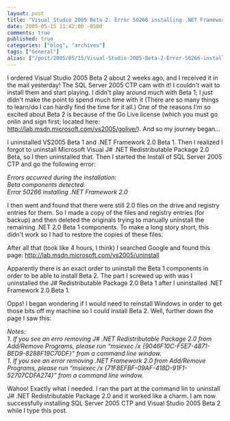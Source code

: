 ```yaml
---
layout: post
title: "Visual Studio 2005 Beta 2: Error 50266 installing .NET Framework 2.0"
date: 2005-05-15 11:42:00 -0500
comments: true
published: true
categories: ["blog", "archives"]
tags: ["General"]
alias: ["/post/2005/05/15/Visual-Studio-2005-Beta-2-Error-50266-installing-NET-Framework-20", "/post/2005/05/15/visual-studio-2005-beta-2-error-50266-installing-net-framework-20"]
---
```

<!-- more -->
<P>I ordered Visual Studio 2005 Beta 2 about 2 weeks ago, and I received it in the mail yesterday! The SQL Server 2005 CTP cam with it! I couldn't wait to install them and start playing. I didn't play around much with Beta 1; I just didn't make the point to spend much time with it (There are so many things to learn/do I can hardly find the time for it all.) One of the reasons I'm so excited about Beta 2 is because of the Go Live license (which you must go onlin and sign first; located here: <A href="http://lab.msdn.microsoft.com/vs2005/golive/">http://lab.msdn.microsoft.com/vs2005/golive/</A>). And so my journey began...</P>
<P>I uninstalled VS2005 Beta 1 and .NET Framework 2.0 Beta 1. Then I realized I forgot to uninstall Microsoft Visual J# .NET Redistributable Package 2.0 Beta, so I then uninstalled that. Then I started the Install of SQL Server 2005 CTP and go the following error:</P>
<P><EM>Errors occurred during the installation:<BR>Beta components detected.<BR>Error 50266 installing .NET Framework 2.0</EM></P>
<P>I then went and found that there were still 2.0 files on the drive and registry entries for them. So I made a copy of the files and registry entries (for backup) and then deleted the originals trying to manually uninstall the remaining .NET 2.0 Beta 1 components. To make&nbsp;a long story short, this didn't work so I had to restore the copies of these files.</P>
<P>After all that (took like 4 hours, I think) I searched Google and found this page: <A href="http://lab.msdn.microsoft.com/vs2005/uninstall">http://lab.msdn.microsoft.com/vs2005/uninstall</A></P>
<P>Apparently there is an exact order to uninstall the Beta 1 components in order to be able to install Beta 2. The part I screwed up with was I uninstalled the J# Redistributable Package 2.0 Beta 1 after I uninstalled .NET Framework 2.0 Beta 1.</P>
<P>Opps! I began wondering if I would need to reinstall Windows in order to get those bits off my machine so I could install Beta 2. Well, further down the page I saw this:</P>
<P><EM>Notes:<BR>1. If you see an erro removing J# .NET Redistributable Package 2.0 from Add/Remove Programs, please run &#8220;msiexec /x {9046F10C-F5E7-4871-BED9-8288F19C70DF}&#8221; from a command line window.<BR>1. If you see an error removing .NET Framework 2.0 from Add/Remove Programs, please run &#8220;msiexec /x {71F8EFBF-09AF-418D-91F1-52707CDFA274}&#8221; from a command line window.</EM></P>
<P>Wahoo! Exactly what I needed. I ran the part at the command lin to uninstall J# .NET Redistributable Package 2.0 and it worked like a charm. I am now successfully installing SQL Server 2005 CTP and Visual Studio 2005 Beta 2 while I type this post.</P>
